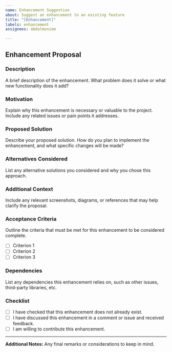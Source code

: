 ```yaml
---
name: Enhancement Suggestion
about: Suggest an enhancement to an existing feature
title: "[Enhancement]"
labels: enhancement
assignees: abdalmoniem

---
```


## Enhancement Proposal

### Description
A brief description of the enhancement. What problem does it solve or what new functionality does it add?

### Motivation
Explain why this enhancement is necessary or valuable to the project. Include any related issues or pain points it addresses.

### Proposed Solution
Describe your proposed solution. How do you plan to implement the enhancement, and what specific changes will be made?

### Alternatives Considered
List any alternative solutions you considered and why you chose this approach.

### Additional Context
Include any relevant screenshots, diagrams, or references that may help clarify the proposal.

### Acceptance Criteria
Outline the criteria that must be met for this enhancement to be considered complete.

- [ ] Criterion 1
- [ ] Criterion 2
- [ ] Criterion 3

### Dependencies
List any dependencies this enhancement relies on, such as other issues, third-party libraries, etc.

### Checklist
- [ ] I have checked that this enhancement does not already exist.
- [ ] I have discussed this enhancement in a comment or issue and received feedback.
- [ ] I am willing to contribute this enhancement.

---

**Additional Notes:**
Any final remarks or considerations to keep in mind.
